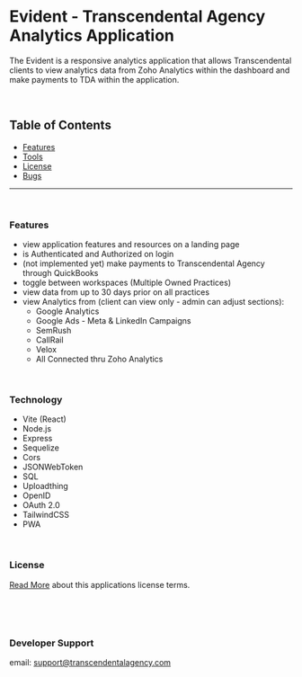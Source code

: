 # Evident - Transcendental Agency Analytics Application

The Evident is a responsive analytics application that allows Transcendental clients to view analytics data from Zoho Analytics within the dashboard and make payments to TDA within the application.

&nbsp;

## Table of Contents

- [Features](#features)
- [Tools](#tools-used)
- [License](#license)
- [Bugs](#bug-support)

---

&nbsp;

### Features

- view application features and resources on a landing page
- is Authenticated and Authorized on login
- (not implemented yet) make payments to Transcendental Agency through QuickBooks
- toggle between workspaces (Multiple Owned Practices)
- view data from up to 30 days prior on all practices
- view Analytics from (client can view only - admin can adjust sections):
  - Google Analytics
  - Google Ads - Meta & LinkedIn Campaigns
  - SemRush
  - CallRail
  - Velox
  - All Connected thru Zoho Analytics

&nbsp;

### Technology

- Vite (React)
- Node.js
- Express
- Sequelize
- Cors
- JSONWebToken
- SQL
- Uploadthing
- OpenID
- OAuth 2.0
- TailwindCSS
- PWA

&nbsp;

### License

[Read More](/LICENSE.md) about this applications license terms.

&nbsp;

<!-- ## Documentation

This will be created once public. -->

&nbsp;

### Developer Support

email: support@transcendentalagency.com

<!-- phone: [210-910-4212](tel:+12109104212) -->
